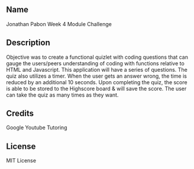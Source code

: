 ## Name
Jonathan Pabon
Week 4 Module Challenge

## Description
Objective was to create a functional quizlet with coding questions that can gauge the users/peers understanding
of coding with functions relative to HTML and Javascript. This application will have a series of questions.
The quiz also utilizes a timer. When the user gets an answer wrong, the time is reduced by an additional 10 seconds. Upon completing the quiz, the score is able to be stored to the Highscore board & will save the score.
The user can take the quiz as many times as they want.



## Credits
Google
Youtube
Tutoring


## License
MIT License